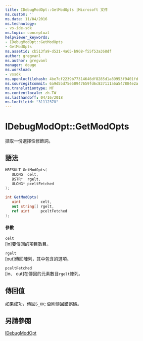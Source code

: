 ```yaml
---
title: IDebugModOpt::GetModOpts |Microsoft 文件
ms.custom: ''
ms.date: 11/04/2016
ms.technology:
- vs-ide-sdk
ms.topic: conceptual
helpviewer_keywords:
- IDebugModOpt::GetModOpts
- GetModOpts
ms.assetid: cb513fa9-d521-4a65-b968-f55f53a368df
author: gregvanl
ms.author: gregvanl
manager: douge
ms.workload:
- vssdk
ms.openlocfilehash: 4be7cf2239b77314646df8285d1a89953f9401fd
ms.sourcegitcommit: 6a9d5bd75e50947659fd6c837111a6a547884e2a
ms.translationtype: MT
ms.contentlocale: zh-TW
ms.lasthandoff: 04/16/2018
ms.locfileid: "31112378"
---
```

# <a name="idebugmodoptgetmodopts"></a>IDebugModOpt::GetModOpts
擷取一份選擇性修飾詞。  
  
## <a name="syntax"></a>語法  
  
```cpp  
HRESULT GetModOpts(  
   ULONG  celt,  
   BSTR*  rgelt,  
   ULONG* pceltFetched  
);  
```  
  
```csharp  
int GetModOpts(  
   uint         celt,  
   out string[] rgelt,  
   ref uint     pceltFetched  
);  
```  
  
#### <a name="parameters"></a>參數  
 `celt`  
 [in]要傳回的項目數目。  
  
 `rgelt`  
 [out]傳回陣列，其中包含的選項。  
  
 `pceltFetched`  
 [in、 out]在傳回的元素數目`rgelt`陣列。  
  
## <a name="return-value"></a>傳回值  
 如果成功，傳回`S_OK`; 否則傳回錯誤碼。  
  
## <a name="see-also"></a>另請參閱  
 [IDebugModOpt](../../../extensibility/debugger/reference/idebugmodopt.md)
